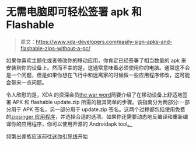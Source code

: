 # 无需电脑即可轻松签署 apk 和 Flashable

> 原文：<https://www.xda-developers.com/easily-sign-apks-and-flashable-zips-without-a-pc/>

如果你喜欢主题化或者修改你的移动应用，你肯定已经签署了相当数量的 apk 来安装到你的设备上。然而不幸的是，这通常意味着必须使用你的电脑。通常这不会是一个问题，但是如果你想在飞行中和远离家的时候做一些应用程序修改，这可能会带来一点问题。

令人欣慰的是，XDA 的资深会员[the war word](http://forum.xda-developers.com/member.php?u=5355336)简要介绍了在移动设备上舒适地签署 APK 和 flashable update.zip 所需的极其简单的步骤。该指南分为两部分:一部分用于 APK 签名，另一部分用于 update.zip 签名。这两个过程都包括使用免费的[zipsinger 应用程序](https://play.google.com/store/apps/details?id=kellinwood.zipsigner2)，并选择合适的选项。如果你还需要动态地反编译和重新编译你的应用程序，你可以使用开源的 Androidapk tool[。](https://code.google.com/p/apktool/)

频繁出差族应该前往[迷你引导线](http://forum.xda-developers.com/showthread.php?t=2433716)开始